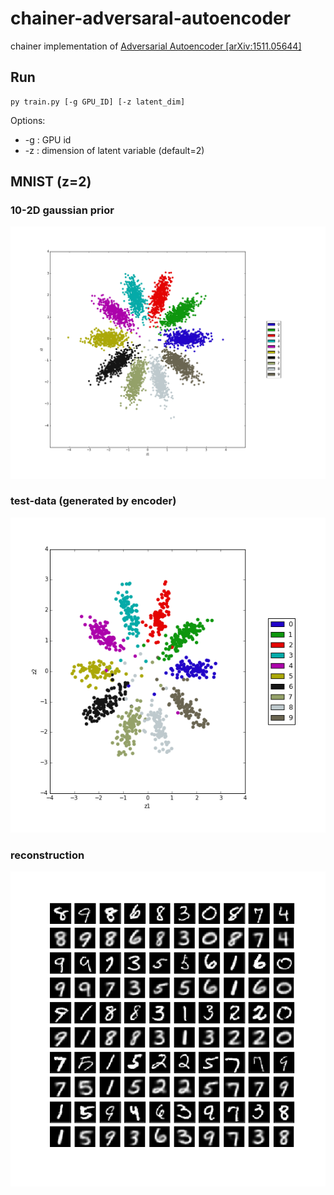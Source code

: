 # chainer-adversaral-autoencoder

chainer implementation of [Adversarial Autoencoder [arXiv:1511.05644]](http://arxiv.org/pdf/1511.05644v2.pdf)

## Run

```
py train.py [-g GPU_ID] [-z latent_dim]
```

Options:
- -g : GPU id
- -z : dimension of latent variable (default=2)

## MNIST (z=2)
### 10-2D gaussian prior
![prior](https://raw.githubusercontent.com/fukuta0614/chainer-adversarial-autoencoder/master/examples/10_2d-gaussian.png)

### test-data (generated by encoder)
![test-data](https://raw.githubusercontent.com/fukuta0614/chainer-adversarial-autoencoder/master/examples/labeled_z.png)

### reconstruction
![reconstruction](https://raw.githubusercontent.com/fukuta0614/chainer-adversarial-autoencoder/master/examples/reconstruction.png)
